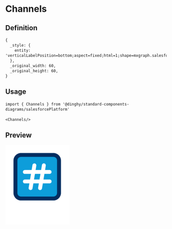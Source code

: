 # Channels

## Definition

```
{
  _style: { 
    entity: 'verticalLabelPosition=bottom;aspect=fixed;html=1;shape=mxgraph.salesforce.channels;',
  },
  _original_width: 60,
  _original_height: 60,
}
```

## Usage

```
import { Channels } from '@dinghy/standard-components-diagrams/salesforcePlatform'

<Channels/>
```

## Preview

<img src="./channels.png" width="200"/>
